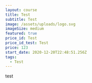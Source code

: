 ```yaml
---
layout: course
title: Test
subtitle: Test
image: /assets/uploads/logo.svg
imageSize: medium
featured: true
price_id: Test
price_id_test: Test
price: 123
start_date: 2020-12-20T22:48:51.256Z
tags:
  - Test
---
```

test